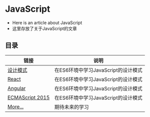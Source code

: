 JavaScript
===

* Here is an article about JavaScript
* 这里存放了关于JavaScript的文章

## 目录
| 链接                                           | 说明                                |
| ---------------------------------------------- | ----------------------------------- |
| [设计模式](./design-pattern/design-pattern.md) | 在ES6环境中学习JavaScript的设计模式 |
| [React](./Angular/readMe.md)                   | 在ES6环境中学习JavaScript的设计模式 |
| [Angular](./React/readMe.md)                   | 在ES6环境中学习JavaScript的设计模式 |
| [ECMAScript 2015](./ECMAScript2015/Promise.md) | 在ES6环境中学习JavaScript的设计模式 |
| [More...]()                                    | 期待未来的学习                      |



